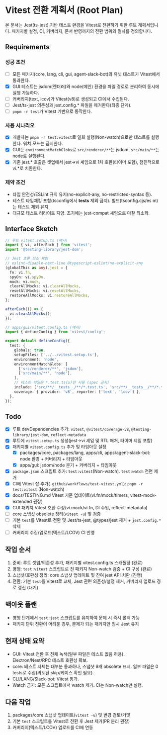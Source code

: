 # Vitest 전환 계획서 (Root Plan)

본 문서는 Jest(ts-jest) 기반 테스트 환경을 Vitest로 전환하기 위한 루트 계획서입니다. 패키지별 설정, CI, 커버리지, 문서 반영까지의 전환 범위와 절차를 정의합니다.

## Requirements

### 성공 조건

- [ ] 모든 패키지(core, lang, cli, gui, agent-slack-bot)의 유닛 테스트가 Vitest에서 통과한다.
- [x] GUI 테스트는 jsdom(렌더러)와 node(메인) 환경을 파일 경로로 분리하여 동시에 실행 가능하다.
- [ ] 커버리지(text, lcov)가 Vitest(v8)로 생성되고 CI에서 수집된다.
- [ ] Jest/ts-jest 의존성과 jest.config.\* 파일을 제거한다(최종 단계).
- [ ] `pnpm -r test`가 Vitest 기반으로 동작한다.

### 사용 시나리오

- [x] 개발자는 `pnpm -r test:vitest`로 일회 실행(Non-watch)으로만 테스트를 실행한다. 워치 모드는 금지한다.
- [x] GUI는 `environmentMatchGlobs`로 `src/renderer/**`는 jsdom, `src/main/**`는 node로 실행된다.
- [x] 기존 jest.* 호출은 셋업에서 jest→vi 셰임으로 1차 호환(타이머 포함), 점진적으로 vi.*로 치환한다.

### 제약 조건

- 타입 안전성/ESLint 규칙 유지(no-explicit-any, no-restricted-syntax 등).
- 테스트 타입체킹 포함(tsconfig에서 **tests** 제외 금지). 빌드(tsconfig.cjs/es m)는 테스트 제외 유지.
- 대규모 테스트 리라이트 지양. 초기에는 jest-compat 셰임으로 마찰 최소화.

## Interface Sketch

```ts
// 루트 vitest.setup.ts (예시)
import { vi, afterEach } from 'vitest';
import '@testing-library/jest-dom';

// Jest 호환 최소 셰임
// eslint-disable-next-line @typescript-eslint/no-explicit-any
(globalThis as any).jest = {
  fn: vi.fn,
  spyOn: vi.spyOn,
  mock: vi.mock,
  clearAllMocks: vi.clearAllMocks,
  resetAllMocks: vi.resetAllMocks,
  restoreAllMocks: vi.restoreAllMocks,
};

afterEach(() => {
  vi.clearAllMocks();
});
```

```ts
// apps/gui/vitest.config.ts (예시)
import { defineConfig } from 'vitest/config';

export default defineConfig({
  test: {
    globals: true,
    setupFiles: ['../../vitest.setup.ts'],
    environment: 'node',
    environmentMatchGlobs: [
      ['src/renderer/**', 'jsdom'],
      ['src/main/**', 'node'],
    ],
    // 테스트 파일은 *.test.ts(x)만 사용 (spec 금지)
    include: ['src/**/__tests__/**/*.test.ts', 'src/**/__tests__/**/*.test.tsx'],
    coverage: { provider: 'v8', reporter: ['text', 'lcov'] },
  },
});
```

## Todo

- [x] 루트 devDependencies 추가: `vitest`, `@vitest/coverage-v8`, `@testing-library/jest-dom`, `reflect-metadata`
- [x] 루트에 `vitest.setup.ts` 생성(jest→vi 셰임 및 RTL 매처, 타이머 셰임 포함)
- [x] 패키지별 `vitest.config.ts` 추가 및 타임아웃 설정
  - [x] packages/core, packages/lang, apps/cli, apps/agent-slack-bot: node 환경 + 커버리지 + 타임아웃
  - [x] apps/gui: jsdom/node 분기 + 커버리지 + 타임아웃
- [x] `package.json` 스크립트 추가: `test:vitest`(Non-watch). `test:watch` 전면 제거
- [x] CI에 Vitest 잡 추가(`.github/workflows/test-vitest.yml`): `pnpm -r test:vitest` (Non-watch)
- [x] docs/TESTING.md Vitest 기준 업데이트(vi.fn/mock/timers, vitest-mock-extended 권장)
- [x] GUI 패키지 Vitest 호환 수정(vi.mock/vi.fn, DI 주입, reflect-metadata)
- [ ] core 스냅샷 obsolete 정리(`vitest -u`) 및 검증
- [ ] 기본 `test`를 Vitest로 전환 및 Jest/ts-jest, @types/jest 제거 + `jest.config.*` 삭제
- [ ] 커버리지 수집/업로드(텍스트/LCOV) CI 반영

## 작업 순서

1. 준비: 루트 셋업/의존성 추가, 패키지별 vitest.config.ts 스캐폴딩 (완료)
2. 병행: `test:vitest` 스크립트로 전 패키지 Non-watch 검증 + CI 구성 (완료)
3. 스냅샷/호환성 정리: core 스냅샷 업데이트 및 잔여 jest API 치환 (진행)
4. 전환: 기본 `test`를 Vitest로 교체, Jest 관련 의존성/설정 제거, 커버리지 업로드 경로 갱신 (대기)

## 백아웃 플랜

- 병행 단계에서 `test:jest` 스크립트를 유지하여 문제 시 즉시 롤백 가능
- 패키지 단위 전환이 어려운 경우, 문제가 되는 패키지만 임시 Jest 유지

## 현재 상태 요약

- GUI: Vitest 전환 후 전체 녹색(일부 파일은 테스트 없음 허용). Electron/Nest/RPC 테스트 호환성 확보.
- core: 테스트 자체는 대부분 통과하나, 스냅샷 9개 obsolete 표시. 일부 파일은 0 tests로 수집(의도된 skip/케이스 확인 필요).
- CLI/LANG/Slack-bot: Vitest 통과.
- Watch 금지: 모든 스크립트에서 watch 제거. CI는 Non-watch만 실행.

## 다음 작업

1. packages/core 스냅샷 업데이트(`vitest -u`) 및 변경 검토/커밋
2. 기본 `test` 스크립트를 Vitest로 전환 후 Jest 제거(PR 분리 권장)
3. 커버리지(텍스트/LCOV) 업로드를 CI에 연동
